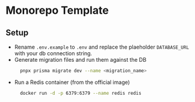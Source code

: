 # Monorepo Template


## Setup
- Rename `.env.example` to `.env` and replace the plaeholder `DATABASE_URL` with your db connection string.
- Generate migration files and run them against the DB
  ```bash
    pnpx prisma migrate dev --name <migration_name>
  ```
- Run a Redis container (from the official image)
  ```bash
    docker run -d -p 6379:6379 --name redis redis
  ```